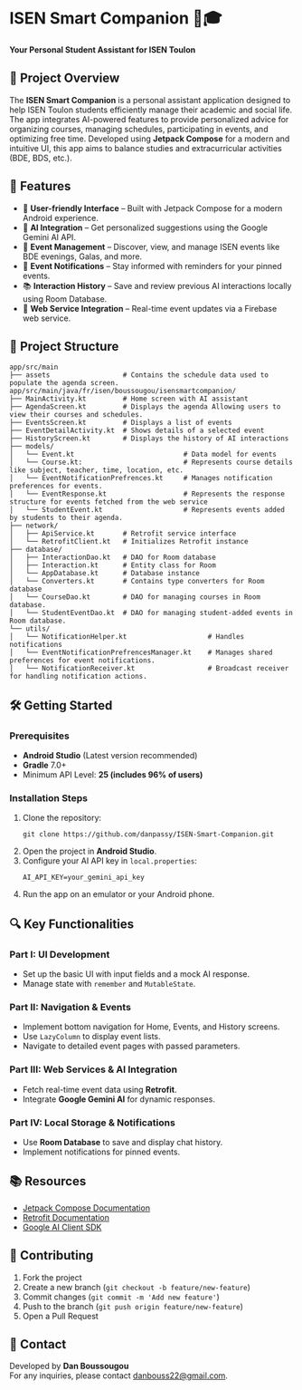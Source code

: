 # ISEN Smart Companion 📱🎓

**Your Personal Student Assistant for ISEN Toulon**

## 📝 Project Overview

The **ISEN Smart Companion** is a personal assistant application designed to help ISEN Toulon students efficiently manage their academic and social life. The app integrates AI-powered features to provide personalized advice for organizing courses, managing schedules, participating in events, and optimizing free time. Developed using **Jetpack Compose** for a modern and intuitive UI, this app aims to balance studies and extracurricular activities (BDE, BDS, etc.).



## 🚀 Features

- 🎨 **User-friendly Interface** – Built with Jetpack Compose for a modern Android experience.
- 🤖 **AI Integration** – Get personalized suggestions using the Google Gemini AI API.
- 📅 **Event Management** – Discover, view, and manage ISEN events like BDE evenings, Galas, and more.
- 🔔 **Event Notifications** – Stay informed with reminders for your pinned events.
- 📚 **Interaction History** – Save and review previous AI interactions locally using Room Database.
- 🔗 **Web Service Integration** – Real-time event updates via a Firebase web service.



## 📂 Project Structure

```
app/src/main
├── assets                  # Contains the schedule data used to populate the agenda screen.                     
app/src/main/java/fr/isen/boussougou/isensmartcompanion/
├── MainActivity.kt         # Home screen with AI assistant
├── AgendaScreen.kt         # Displays the agenda Allowing users to view their courses and schedules.
├── EventsScreen.kt         # Displays a list of events
├── EventDetailActivity.kt  # Shows details of a selected event
├── HistoryScreen.kt        # Displays the history of AI interactions
├── models/
│   └── Event.kt                           # Data model for events
│   └── Course.kt:                         # Represents course details like subject, teacher, time, location, etc.
│   └── EventNotificationPrefrences.kt     # Manages notification preferences for events.
│   └── EventResponse.kt                   # Represents the response structure for events fetched from the web service
│   └── StudentEvent.kt                    # Represents events added by students to their agenda.
├── network/
│   ├── ApiService.kt       # Retrofit service interface
│   └── RetrofitClient.kt   # Initializes Retrofit instance
├── database/
│   ├── InteractionDao.kt   # DAO for Room database
│   ├── Interaction.kt      # Entity class for Room
│   └── AppDatabase.kt      # Database instance
│   └── Converters.kt       # Contains type converters for Room database
│   └── CourseDao.kt        # DAO for managing courses in Room database.
│   └── StudentEventDao.kt  # DAO for managing student-added events in Room database.
└── utils/
│   └── NotificationHelper.kt                    # Handles notifications
│   └── EventNotificationPrefrencesManager.kt    # Manages shared preferences for event notifications.
│   └── NotificationReceiver.kt                  # Broadcast receiver for handling notification actions.
```



## 🛠️ Getting Started

### Prerequisites
- **Android Studio** (Latest version recommended)
- **Gradle** 7.0+
- Minimum API Level: **25 (includes 96% of users)**

### Installation Steps
1. Clone the repository:
   ```
   git clone https://github.com/danpassy/ISEN-Smart-Companion.git

   ```
2. Open the project in **Android Studio**.
3. Configure your AI API key in `local.properties`:
   ```
   AI_API_KEY=your_gemini_api_key
   ```
4. Run the app on an emulator or your Android phone.



## 🔍 Key Functionalities

### Part I: UI Development
- Set up the basic UI with input fields and a mock AI response.
- Manage state with `remember` and `MutableState`.

### Part II: Navigation & Events
- Implement bottom navigation for Home, Events, and History screens.
- Use `LazyColumn` to display event lists.
- Navigate to detailed event pages with passed parameters.

### Part III: Web Services & AI Integration
- Fetch real-time event data using **Retrofit**.
- Integrate **Google Gemini AI** for dynamic responses.

### Part IV: Local Storage & Notifications
- Use **Room Database** to save and display chat history.
- Implement notifications for pinned events.


## 📚 Resources

- [Jetpack Compose Documentation](https://developer.android.com/jetpack/compose/documentation)
- [Retrofit Documentation](https://square.github.io/retrofit/)
- [Google AI Client SDK](https://developer.android.com/ai/google-ai-client-sdk)



## 🤝 Contributing

1. Fork the project
2. Create a new branch (`git checkout -b feature/new-feature`)
3. Commit changes (`git commit -m 'Add new feature'`)
4. Push to the branch (`git push origin feature/new-feature`)
5. Open a Pull Request


## 📧 Contact

Developed by **Dan Boussougou**  
For any inquiries, please contact danbouss22@gmail.com.
